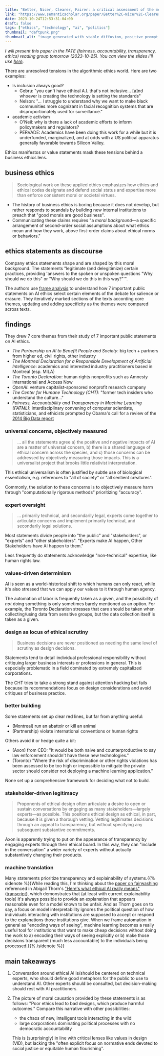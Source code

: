 ```yaml
---
title: "Better, Nicer, Clearer, Fairer: a critical assessment of the movement for ethical artificial intelligence and machine learning"
link: "https://www.semanticscholar.org/paper/Better%2C-Nicer%2C-Clearer%2C-Fairer%3A-A-Critical-of-the-Greene-Hoffmann/e6bcf7d0e3798aebb7114cdc3d89a55a808b29de"
date: 2023-10-24T12:53:31-04:00
draft: false
tags: ["ethics", "technology", "ai", "politics"]
thumbnail: "daftpunk.png"
thumbnail_alt: "image generated with stable diffusion, positive prompt 'daft punk, board meeting, seated at a wooden table, deliberation'"
---
```


*I will present this paper in the FATE (fairness, accountability, transparency, ethics) reading group tomorrow (2023-10-25). You can view the slides I'll use [here](https://docs.google.com/presentation/d/1Bl4Bfh-ryFfmsEVrmdnYBe69hKjZP4mYZppvZHU5-yM/edit?usp=sharing).*

There are unresolved tensions in the algorithmic ethics world. Here are two examples:

- Is inclusion always good?
  - Gebru: "you can't have ethical A.I. that's not inclusive... [a]nd whoever is creating the technology is setting the standards"
  - Nelson: "... I struggle to understand why we want to make black communities more cognizant in facial recognition systems that are disproportionately used for surveillance."
- academic activism
  - O'Neil: why is there a lack of academic efforts to inform policymakers and regulators?
  - PERVADE: Academics have been doing this work for a while but it is underfunded, marginalized, and at odds with a US political apparatus generally favorable towards Silicon Valley.

Ethics manifestos or value statements mask these tensions behind a business ethics lens.

## business ethics

> Sociological work on these applied ethics emphasizes how ethics and ethical codes designate and defend social status and expertise more than enforce consistent moral or societal virtues.

- The history of business ethics is boring because it does not develop, but rather responds to scandals by building new internal institutions to preach that "good morals are good business".
- Communicating these claims requires "a *moral background*—a specific arrangement of second-order social assumptions about what ethics mean and how they work, above first-order claims about ethical norms or behaviors."

## ethics statements as discourse

Company ethics statements shape and are shaped by this moral background. The statements "legitimate (and delegitimize) certain practices, providing 'answers to the spoken or unspoken questions "Why should we do this" or "Why should we do this in this way?"'".

The authors use [frame analysis](https://en.wikipedia.org/wiki/Frame_analysis) to understand how 7 important public statements on AI ethics select certain elements of the debate for salience or erasure. They iteratively marked sections of the texts according core themes, updating and adding specificity as the themes were compared across texts.

## findings

They drew 7 core themes from their study of 7 important public statements on AI ethics.

- *The Partnership on AI to Benefit People and Society*: big tech + partners from higher ed, civil rights, other industry
- *The Montreal Declaration for a Responsible Development of Artificial Intelligence*: academics and interested industry practitioners based in Montreal (esp. MILA)
- *The Toronto Declaration*: human rights nonprofits such as Amnesty International and Access Now
- *OpenAI*: venture capitalist-sponsored nonprofit research company
- *The Center for Humane Technology (CHT)*: "former tech insiders who understand the culture..."
- *Fairness, Accountability and Transparency in Machine Learning (FATML)*: interdisciplinary convening of computer scientists, statisticians, and ethicists prompted by Obama's call for a review of the [2014 Big Data report](https://obamawhitehouse.archives.gov/sites/default/files/docs/big_data_privacy_report_may_1_2014.pdf)

### universal concerns, objectively measured

> ... all the statements agree a) the positive and negative impacts of AI are a matter of universal concern, b) there is a shared language of ethical concern across the species, and c) those concerns can be addressed by objectively measuring those impacts. This is a universalist project that brooks little relativist interpretation.

This ethical universalism is often justified by subtle use of biological essentialism, e.g. references to "all of society" or "all sentient creatures".

Commonly, the solution to these concerns is to objectively measure harm through "computationally rigorous methods" prioritizing "accuracy".

### expert oversight

> ... primarily technical, and secondarily legal, experts come together to articulate concerns and implement primarily technical, and secondarily legal solutions.

Most statements divide people into "the public" and "stakeholders", or "experts" and "other stakeholders". "Experts make AI happen, Other Stakeholders have AI happen to them."

Less frequently do statements acknowledge "non-technical" expertise, like human rights law.

### values-driven determinism

AI is seen as a world-historical shift to which humans can only react, while it's also stressed that we can apply our values to it through human agency.

The automation of labor is frequently taken as a given, and the possibility of *not* doing something is only sometimes barely mentioned as an option. For example, the Toronto Declaration stresses that care should be taken when collecting/using data from sensitive groups, but the data collection itself is taken as a given.

### design as locus of ethical scrutiny

> Business decisions are never positioned as needing the same level of scrutiny as design decisions.

Statements tend to detail individual professional responsibility without critiquing larger business interests or professions in general. This is especially problematic in a field dominated by extremely capitalized corporations.

The CHT tries to take a strong stand against attention hacking but fails because its recommendations focus on design considerations and avoid critiques of business practice.

### better building

Some statements set up clear red lines, but far from anything useful:

- (Montreal) run an abattoir or kill an animal
- (Partnership) violate international conventions or human rights

Others avoid it or hedge quite a bit:

- (Axon) from CEO: "It would be both naive and counterproductive to say law enforcement shouldn't have these new technologies."
- (Toronto) "Where the risk of discrimination or other rights violations has been assessed to be too high or impossible to mitigate the private sector should consider not deploying a machine learning application.”

None set up a comprehensive framework for deciding what not to build.

### stakeholder-driven legitimacy

> Proponents of ethical design often articulate a desire to open or sustain conversations by engaging as many stakeholders—largely experts—as possible. This positions ethical design as ethical, in part, because it is given a thorough vetting. Vetting legitimates decisions through an appeal to transparency, but without specifying any subsequent substantive commitments.

Axon is apparently trying to put on the appearance of transparency by engaging experts through their ethical board. In this way, they can "include in the conversation" a wider variety of experts without actually substantively changing their products.

### machine translation

Many statements prioritize transparency and explainability of systems.{{% sidenote %}}While reading this, I'm thinking about the [paper on fairwashing](https://proceedings.mlr.press/v97/aivodji19a) referenced in Abigail Thorn's ["Here's what ethical AI really means"](https://www.youtube.com/watch?v=AaU6tI2pb3M) ([transcript](https://dl.kylrth.com/transcripts/ethical_ai.txt)), which demonstrates that (at least with current explainability tools) it's always possible to provide an explanation that appears reasonable even for a model known to be unfair. And as Thorn goes on to say, a focus on model interpretability ignores the political question of how individuals interacting with institutions are supposed to accept or respond to the explanations those institutions give. When we frame automation in general as "encoding ways of seeing", machine learning becomes a really useful tool for institutions that want to make cheap decisions without doing the work to a) encoding their ways of seeing explicitly or b) make those decisions transparent (much less accountable) to the individuals being processed.{{% /sidenote %}}

## main takeaways

1. Conversation around ethical AI is/should be centered on technical experts, who should define good metaphors for the public to use to understand AI. Other experts should be consulted, but decision-making should rest with AI practitioners.
2. The picture of moral causation provided by these statements is as follows: "Poor ethics lead to bad designs, which produce harmful outcomes." Compare this narrative with other possibilities:
	- the chaos of new, intelligent tools interacting in the wild
	- large corporations dominating political processes with no democratic accountability

	This is (surprisingly) in line with critical lenses like values in design (VID), but lacking the "often explicit focus on normative ends devoted to social justice or equitable human flourishing".
